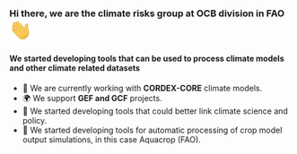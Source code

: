 ### Hi there, we are the climate risks group at OCB division in FAO <img src="https://raw.githubusercontent.com/ABSphreak/ABSphreak/master/gifs/Hi.gif" width="40px" /> </h1>
<p align="left">

  #### We started developing tools that can be used to process climate models and other climate related datasets

- 🏢 We are currently working with **CORDEX-CORE** climate models.
- 🌍 We support **GEF and GCF** projects.
- 🌱 We started developing tools that could better link climate science and policy.  
- 🌱 We started developing tools for automatic processing of crop model output simulations, in this case Aquacrop (FAO).


